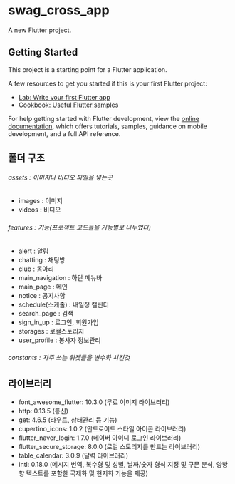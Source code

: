 # swag_cross_app

A new Flutter project.

## Getting Started

This project is a starting point for a Flutter application.

A few resources to get you started if this is your first Flutter project:

- [Lab: Write your first Flutter app](https://docs.flutter.dev/get-started/codelab)
- [Cookbook: Useful Flutter samples](https://docs.flutter.dev/cookbook)

For help getting started with Flutter development, view the
[online documentation](https://docs.flutter.dev/), which offers tutorials,
samples, guidance on mobile development, and a full API reference.

## 폴더 구조

###### assets : 이미지나 비디오 파일을 넣는곳
  - images : 이미지
  - videos : 비디오

###### features : 기능(프로젝트 코드들을 기능별로 나누었다)
  - alert : 알림
  - chatting : 채팅방
  - club : 동아리
  - main_navigation : 하단 메뉴바
  - main_page : 메인
  - notice : 공지사항
  - schedule(스케줄) : 내일정 캘린더
  - search_page : 검색
  - sign_in_up : 로그인, 회원가입
  - storages : 로컬스토리지
  - user_profile : 봉사자 정보관리

###### constants : 자주 쓰는 위젯들을 변수화 시킨것

## 라이브러리

- font_awesome_flutter: 10.3.0 (무료 이미지 라이브러리)
- http: 0.13.5 (통신)
- get: 4.6.5 (라우트, 상태관리 등 기능)
- cupertino_icons: 1.0.2 (안드로이드 스타일 아이콘 라이브러리)
- flutter_naver_login: 1.7.0 (네이버 아이디 로그인 라이브러리)
- flutter_secure_storage: 8.0.0 (로컬 스토리지를 만드는 라이브러리)
- table_calendar: 3.0.9 (달력 라이브러리)
- intl: 0.18.0 (메시지 번역, 복수형 및 성별, 날짜/숫자 형식 지정 및 구문 분석, 양방향 텍스트를 포함한 국제화 및 현지화 기능을 제공)
